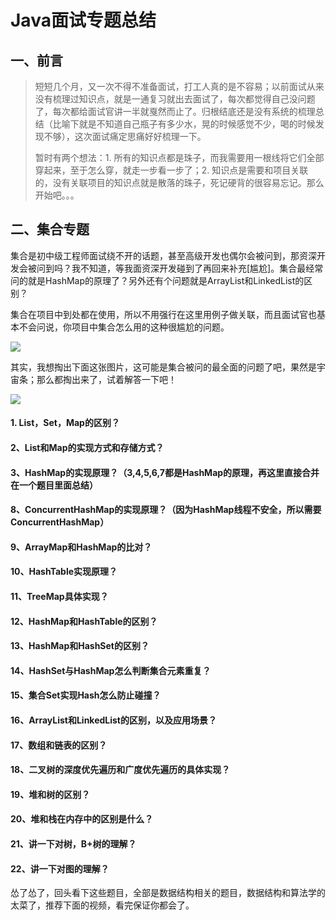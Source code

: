 #  Java面试专题总结

## 一、前言

> 短短几个月，又一次不得不准备面试，打工人真的是不容易；以前面试从来没有梳理过知识点，就是一通复习就出去面试了，每次都觉得自己没问题了，每次都给面试官讲一半就戛然而止了。归根结底还是没有系统的梳理总结（比喻下就是不知道自己瓶子有多少水，晃的时候感觉不少，喝的时候发现不够），这次面试痛定思痛好好梳理一下。
>
> 暂时有两个想法：1. 所有的知识点都是珠子，而我需要用一根线将它们全部穿起来，至于怎么穿，就走一步看一步了；2. 知识点是需要和项目关联的，没有关联项目的知识点就是散落的珠子，死记硬背的很容易忘记。那么开始吧。。。

## 二、集合专题

集合是初中级工程师面试绕不开的话题，甚至高级开发也偶尔会被问到，那资深开发会被问到吗？我不知道，等我面资深开发碰到了再回来补充[尴尬]。集合最经常问的就是HashMap的原理了？另外还有个问题就是ArrayList和LinkedList的区别？

集合在项目中到处都在使用，所以不用强行在这里用例子做关联，而且面试官也基本不会问说，你项目中集合怎么用的这种很尴尬的问题。

![](D:\workspace\3_development\advance\imgs\collection\emmm.png)

其实，我想掏出下面这张图片，这可能是集合被问的最全面的问题了吧，果然是宇宙条；那么都掏出来了，试着解答一下吧！

![](D:\workspace\3_development\advance\imgs\collection\1.数据结构题目.png)

#### 1. List，Set，Map的区别？

#### 2、List和Map的实现方式和存储方式？

#### 3、HashMap的实现原理？（3,4,5,6,7都是HashMap的原理，再这里直接合并在一个题目里面总结）

#### 8、ConcurrentHashMap的实现原理？（因为HashMap线程不安全，所以需要ConcurrentHashMap）

#### 9、ArrayMap和HashMap的比对？

#### 10、HashTable实现原理？

#### 11、TreeMap具体实现？

#### 12、HashMap和HashTable的区别？

#### 13、HashMap和HashSet的区别？

#### 14、HashSet与HashMap怎么判断集合元素重复？

#### 15、集合Set实现Hash怎么防止碰撞？

#### 16、ArrayList和LinkedList的区别，以及应用场景？

#### 17、数组和链表的区别？

#### 18、二叉树的深度优先遍历和广度优先遍历的具体实现？

#### 19、堆和树的区别？

#### 20、堆和栈在内存中的区别是什么？

#### 21、讲一下对树，B+树的理解？

#### 22、讲一下对图的理解？

怂了怂了，回头看下这些题目，全部是数据结构相关的题目，数据结构和算法学的太菜了，推荐下面的视频，看完保证你都会了。









